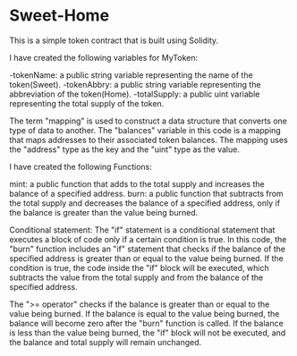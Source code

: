# Sweet-Home
This is a simple token contract that is built using Solidity.

I have created the following variables for MyToken:

-tokenName: a public string variable representing the name of the token(Sweet).
-tokenAbbry: a public string variable representing the abbreviation of the token(Home).
-totalSupply: a public uint variable representing the total supply of the token.

The term "mapping" is used to construct a data structure that converts one type of data to another. The "balances" variable in this code is a mapping that maps addresses to their associated token balances. The mapping uses the "address" type as the key and the "uint" type as the value.

I have created the following Functions:

mint: a public function that adds to the total supply and increases the balance of a specified address.
burn: a public function that subtracts from the total supply and decreases the balance of a specified address, only if the balance is greater than the value being burned.

Conditional statement:
The "if" statement is a conditional statement that executes a block of code only if a certain condition is true. In this code, the "burn" function includes an "if" statement that checks if the balance of the specified address is greater than or equal to the value being burned. If the condition is true, the code inside the "if" block will be executed, which subtracts the value from the total supply and from the balance of the specified address.

The ">= operator" checks if the balance is greater than or equal to the value being burned. If the balance is equal to the value being burned, the balance will become zero after the "burn" function is called. If the balance is less than the value being burned, the "if" block will not be executed, and the balance and total supply will remain unchanged.
